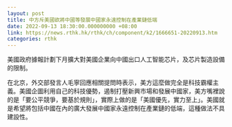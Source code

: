 ```yaml
---
layout: post
title: 中方斥美國欲將中國等發展中國家永遠控制在產業鏈低端
date: 2022-09-13 18:30:00.000000000 +08:00
link: https://news.rthk.hk/rthk/ch/component/k2/1666651-20220913.htm
categories: rthk
---
```


美國政府據報計劃下月擴大對美國企業向中國出口人工智能芯片，及芯片製造設備的限制。

在北京，外交部發言人毛寧回應相關提問時表示，美方這麼做完全是科技霸權主義。美國企圖利用自己的科技優勢，遏制打壓新興市場和發展中國家，美方嘴裡說的是「要公平競爭，要基於規則」，實際上做的是「美國優先，實力至上」。美國就是希望將包括中國在內的廣大發展中國家永遠控制在產業鏈的低端，這種做法不具建設性。
